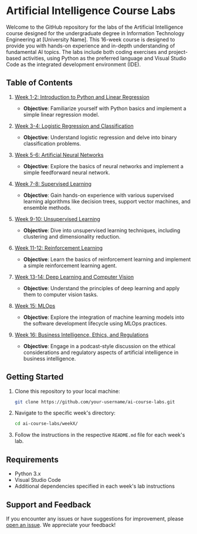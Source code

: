 # Artificial Intelligence Course Labs

Welcome to the GitHub repository for the labs of the Artificial Intelligence course designed for the undergraduate degree in Information Technology Engineering at [University Name]. This 16-week course is designed to provide you with hands-on experience and in-depth understanding of fundamental AI topics. The labs include both coding exercises and project-based activities, using Python as the preferred language and Visual Studio Code as the integrated development environment (IDE).

## Table of Contents

1. [Week 1-2: Introduction to Python and Linear Regression](week1-2/)
   - **Objective**: Familiarize yourself with Python basics and implement a simple linear regression model.

2. [Week 3-4: Logistic Regression and Classification](week3-4/)
   - **Objective**: Understand logistic regression and delve into binary classification problems.

3. [Week 5-6: Artificial Neural Networks](week5-6/)
   - **Objective**: Explore the basics of neural networks and implement a simple feedforward neural network.

4. [Week 7-8: Supervised Learning](week7-8/)
   - **Objective**: Gain hands-on experience with various supervised learning algorithms like decision trees, support vector machines, and ensemble methods.

5. [Week 9-10: Unsupervised Learning](week9-10/)
   - **Objective**: Dive into unsupervised learning techniques, including clustering and dimensionality reduction.

6. [Week 11-12: Reinforcement Learning](week11-12/)
   - **Objective**: Learn the basics of reinforcement learning and implement a simple reinforcement learning agent.

7. [Week 13-14: Deep Learning and Computer Vision](week13-14/)
   - **Objective**: Understand the principles of deep learning and apply them to computer vision tasks.

8. [Week 15: MLOps](week15/)
   - **Objective**: Explore the integration of machine learning models into the software development lifecycle using MLOps practices.

9. [Week 16: Business Intelligence, Ethics, and Regulations](week16/)
   - **Objective**: Engage in a podcast-style discussion on the ethical considerations and regulatory aspects of artificial intelligence in business intelligence.

## Getting Started

1. Clone this repository to your local machine:

   ```bash
   git clone https://github.com/your-username/ai-course-labs.git

2. Navigate to the specific week's directory:
   ```bash
   cd ai-course-labs/weekX/
   
3. Follow the instructions in the respective `README.md` file for each week's lab.


## Requirements

- Python 3.x
- Visual Studio Code
- Additional dependencies specified in each week's lab instructions

## Support and Feedback

If you encounter any issues or have suggestions for improvement, please [open an issue](https://github.com/your-username/ai-course-labs/issues). We appreciate your feedback!
